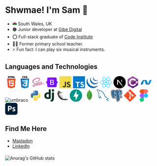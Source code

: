 # Shwmae! I'm Sam 👋

-   <img src="img/welsh-flag-emoji.png" width=14> South Wales, UK
-   🟠 Junior developer at [Gibe Digital](https://gibe.digital/)
-   ⭕ Full-stack graduate of [Code Institute](https://codeinstitute.net/)
-   👨‍🏫 Former primary school teacher.
-   ⚡ Fun fact: I can play six musical instruments.

## Languages and Technologies

<span>
    <img src="https://raw.githubusercontent.com/devicons/devicon/master/icons/html5/html5-original-wordmark.svg" alt="hmtl5" width="40" height="40" />
</span>
<span>
    <img src="https://raw.githubusercontent.com/devicons/devicon/master/icons/css3/css3-original-wordmark.svg" alt="css3" width="40" height="40" />
</span>
<span>
    <img src="https://raw.githubusercontent.com/devicons/devicon/master/icons/sass/sass-original.svg" alt="sass" width="40" height="40" />
</span>    
<span>
    <img src="https://raw.githubusercontent.com/devicons/devicon/master/icons/bootstrap/bootstrap-original.svg" alt="bootstrap" width="40" height="40" />
</span>  
<span>
    <img src="https://raw.githubusercontent.com/devicons/devicon/master/icons/javascript/javascript-original.svg" alt="javascript" width="40" height="40" />
</span>    
<span>
    <img src="https://raw.githubusercontent.com/devicons/devicon/master/icons/typescript/typescript-original.svg" alt="typescript" width="40" height="40" />
</span>    
<span>
    <img src="https://raw.githubusercontent.com/devicons/devicon/master/icons/jquery/jquery-original.svg" alt="jquery" width="40" height="40" />
</span>
<span>
    <img src="https://raw.githubusercontent.com/devicons/devicon/master/icons/react/react-original.svg" alt="react" width="40" height="40" />
</span>
<span>
    <img src="https://raw.githubusercontent.com/devicons/devicon/master/icons/nextjs/nextjs-original.svg" alt="next js" width="40" height="40" />
</span>
<span>
    <img src="https://raw.githubusercontent.com/devicons/devicon/6910f0503efdd315c8f9b858234310c06e04d9c0/icons/csharp/csharp-original.svg" alt="c#" width="40" height="40" />
</span>
<span>
    <img src="https://raw.githubusercontent.com/devicons/devicon/6910f0503efdd315c8f9b858234310c06e04d9c0/icons/dot-net/dot-net-original.svg" alt=".NET" width="40" height="40" />
</span>
<span>
    <img src="https://umbraco.com/media/4mzda5do/umbraco_logo_blue05.png?quality=80&format=webp" alt="umbraco" width="40" height="40" />
</span>
<span>
    <img src="https://raw.githubusercontent.com/devicons/devicon/master/icons/python/python-original.svg" alt="python" width="40" height="40" />
</span>
<span>
    <img src="https://raw.githubusercontent.com/devicons/devicon/master/icons/django/django-plain.svg" alt="djagno" width="40" height="40" />
</span>
<span>
    <img src="https://raw.githubusercontent.com/devicons/devicon/master/icons/flask/flask-original.svg" alt="flask" width="40" height="40" />
</span>
<span>
    <img src="https://raw.githubusercontent.com/devicons/devicon/master/icons/fastapi/fastapi-original.svg" alt="fastapi" width="40" height="40" />
</span>
<span>
    <img src="https://raw.githubusercontent.com/devicons/devicon/master/icons/mongodb/mongodb-original.svg" alt="mongodb" width="40" height="40" />
</span>
<span>
    <img src="https://raw.githubusercontent.com/devicons/devicon/master/icons/mysql/mysql-original.svg" alt="mysql" width="40" height="40" />
</span>  
<span>
    <img src="https://raw.githubusercontent.com/devicons/devicon/master/icons/postgresql/postgresql-original.svg" alt="postgresql" width="40" height="40" />
</span>    
<span>
    <img src="https://raw.githubusercontent.com/devicons/devicon/master/icons/git/git-original.svg" alt="git" width="40" height="40" />
</span>    
<span>
    <img src="https://raw.githubusercontent.com/devicons/devicon/master/icons/figma/figma-original.svg" alt="figma" width="40" height="40" />
</span>    
<span>
    <img src="https://raw.githubusercontent.com/devicons/devicon/master/icons/photoshop/photoshop-plain.svg" alt="photoshop" width="40" height="40" />
</span>

<br />

## Find Me Here

-   [Mastadon](https://umbracocommunity.social/@samueljamesforrest)
-   [LinkedIn](https://www.linkedin.com/in/samueljamesforrest/)

###

![Anurag's GitHub stats](https://github-readme-stats.vercel.app/api?username=SamuelJForrest&show_icons=true&theme=tokyonight)

<!--
**SamuelJForrest/SamuelJForrest** is a ✨ _special_ ✨ repository because its `README.md` (this file) appears on your GitHub profile.

Here are some ideas to get you started:

- 🔭 I’m currently working on ...
- 🌱 I’m currently learning ...
- 👯 I’m looking to collaborate on ...
- 🤔 I’m looking for help with ...
- 💬 Ask me about ...
- 📫 How to reach me: ...
- 😄 Pronouns: ...
- ⚡ Fun fact: ...
-->
